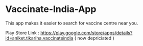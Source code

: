# Vaccinate-India-App
This app makes it easier to search for vaccine centre near you.

Play Store Link : https://play.google.com/store/apps/details?id=aniket.tikariha.vaccinateindia ( now depriciated )
